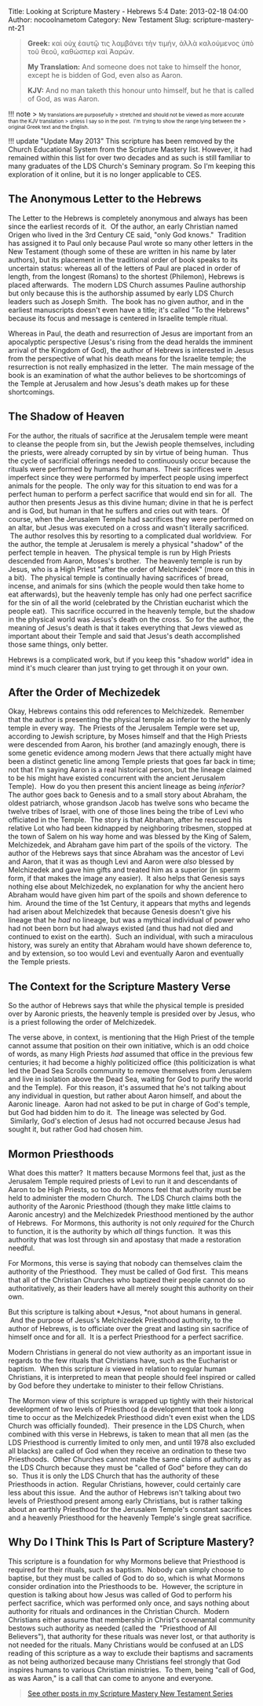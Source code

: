Title: Looking at Scripture Mastery - Hebrews 5:4
Date: 2013-02-18 04:00
Author: nocoolnametom
Category: New Testament
Slug: scripture-mastery-nt-21

> **Greek:**
>  καὶ οὐχ ἑαυτῷ τις λαμβάνει τὴν τιμήν, ἀλλὰ καλούμενος ὑπὸ τοῦ
>  θεοῦ, καθώσπερ καὶ Ἀαρών.
>
> **My Translation:**
>  And someone does not take to himself the honor, except he
>  is bidden of God, even also as Aaron.
>
> **KJV:**
>  And no man taketh this honour unto himself, but he that is called of
>  God, as was Aaron.<!--more-->

!!! note
    > <span style="font-size: x-small;">My translations are purposefully
    > stretched and should not be viewed as more accurate than the KJV translation
    > unless I say so in the post.  I'm trying to show the range lying between the
    > original Greek text and the English.</span>

!!! update "Update May 2013"
    This scripture has been removed by the Church Educational System from
    the Scripture Mastery list. However, it had remained within this list for
    over two decades and as such is still familiar to many graduates of the LDS
    Church's Seminary program. So I'm keeping this exploration of it online, but it
    is no longer applicable to CES.

The Anonymous Letter to the Hebrews
-----------------------------------

The Letter to the Hebrews is completely anonymous and always has been
since the earliest records of it.  Of the author, an early Christian named Origen
who lived in the 3rd Century CE said, "only God knows."  Tradition has
assigned it to Paul only because Paul wrote so many other letters in the New
Testament (though some of these are written in his name by later authors), but
its placement in the traditional order of book speaks to its uncertain
status: whereas all of the letters of Paul are placed in order of length, from
the longest (Romans) to the shortest (Philemon), Hebrews is placed
afterwards.  The modern LDS Church assumes Pauline authorship but only because this is
the authorship assumed by early LDS Church leaders such as Joseph Smith.
 The book has no given author, and in the earliest manuscripts doesn't even have
a title; it's called "To the Hebrews" because its focus and message is centered
in Israelite temple ritual.

Whereas in Paul, the death and resurrection of Jesus are important from
an apocalyptic perspective (Jesus's rising from the dead heralds the
imminent arrival of the Kingdom of God), the author of Hebrews is interested in
Jesus from the perspective of what his death means for the Israelite temple;
the resurrection is not really emphasized in the letter.  The main message
of the book is an examination of what the author believes to be shortcomings
of the Temple at Jerusalem and how Jesus's death makes up for these
shortcomings.

The Shadow of Heaven
--------------------

For the author, the rituals of sacrifice at the Jerusalem temple were
meant to cleanse the people from sin, but the Jewish people themselves,
including the priests, were already corrupted by sin by virtue of being human.  Thus
the cycle of sacrificial offerings needed to continuously occur because the
rituals were performed by humans for humans.  Their sacrifices were imperfect since
they were performed by imperfect people using imperfect animals for the people.
 The only way for this situation to end was for a perfect human to perform a
perfect sacrifice that would end sin for all.  The author then presents Jesus
as this divine human; divine in that he is perfect and is God, but human in
that he suffers and cries out with tears.  Of course, when the Jerusalem Temple
had sacrifices they were performed on an altar, but Jesus was executed on a
cross and wasn't literally sacrificed.  The author resolves this by resorting
to a complicated dual worldview.  For the author, the temple at Jerusalem is
merely a physical "shadow" of the perfect temple in heaven.  The physical temple
is run by High Priests descended from Aaron, Moses's brother.  The heavenly
temple is run by Jesus, who is a High Priest "after the order of Melchizedek"
(more on this in a bit).  The physical temple is continually having sacrifices
of bread, incense, and animals for sins (which the people would then take home to
eat afterwards), but the heavenly temple has only had one perfect sacrifice
for the sin of all the world (celebrated by the Christian eucharist which the
people eat).  This sacrifice occurred in the heavenly temple, but the shadow
in the physical world was Jesus's death on the cross.  So for the author, the
meaning of Jesus's death is that it takes everything that Jews viewed as
important about their Temple and said that Jesus's death accomplished those same
things, only better.

Hebrews is a complicated work, but if you keep this "shadow world" idea
in mind it's much clearer than just trying to get through it on your own.

After the Order of Mechizedek
-----------------------------

Okay, Hebrews contains this odd references to Melchizedek.  Remember
that the author is presenting the physical temple as inferior to the heavenly
temple in every way.  The Priests of the Jerusalem Temple were set up, according
to Jewish scripture, by Moses himself and that the High Priests were descended
from Aaron, his brother (and amazingly enough, there is some genetic evidence among
modern Jews that there actually might have been a distinct genetic line among
Temple priests that goes far back in time; not that I'm saying Aaron is a
real historical person, but the lineage claimed to be his might have
existed concurrent with the ancient Jerusalem Temple).  How do you then present
this ancient lineage as being *inferior?*  The author goes back to Genesis
and to a small story about Abraham, the oldest patriarch, whose grandson Jacob
has twelve sons who became the twelve tribes of Israel, with one of those lines
being the tribe of Levi who officiated in the Temple.  The story is that Abraham,
after he rescued his relative Lot who had been kidnapped by neighboring
tribesmen, stopped at the town of Salem on his way home and was blessed by the
King of Salem, Melchizedek, and Abraham gave him part of the spoils of the
victory.  The author of the Hebrews says that since Abraham was the ancestor of Levi
and Aaron, that it was as though Levi and Aaron were *also* blessed by
Melchizedek and gave him gifts and treated him as a superior (in sperm form, if
that makes the image any easier).  It also helps that Genesis says nothing else
about Melchizedek, no explanation for why the ancient hero Abraham would have
given him part of the spoils and shown deference to him.  Around the time of
the 1st Century, it appears that myths and legends had arisen about Melchizedek
that because Genesis doesn't give his lineage that he *had* no lineage, but
was a mythical individual of power who had not been born but had always
existed (and thus had not died and continued to exist on the earth).  Such an
individual, with such a miraculous history, was surely an entity that Abraham would
have shown deference to, and by extension, so too would Levi and eventually
Aaron and eventually the Temple priests.

The Context for the Scripture Mastery Verse
-------------------------------------------

So the author of Hebrews says that while the physical temple is presided
over by Aaronic priests, the heavenly temple is presided over by Jesus, who is
a priest following the order of Melchizedek.

The verse above, in context, is mentioning that the High Priest of the
temple cannot assume that position on their own initiative, which is an odd
choice of words, as many High Priests *had* assumed that office in the previous
few centuries; it had become a highly politicized office (this
politicization is what led the Dead Sea Scrolls community to remove themselves from
Jerusalem and live in isolation above the Dead Sea, waiting for God to purify the
world and the Temple).  For this reason, it's assumed that he's not talking about
any individual in question, but rather about Aaron himself, and about the
Aaronic lineage.  Aaron had not asked to be put in charge of God's temple, but
God had bidden him to do it.  The lineage was selected by God.  Similarly,
God's election of Jesus had not occurred because Jesus had sought it, but
rather God had chosen him.

Mormon Priesthoods
------------------

What does this matter?  It matters because Mormons feel that, just as
the Jerusalem Temple required priests of Levi to run it and descendants of
Aaron to be High Priests, so too do Mormons feel that authority must be
held to administer the modern Church.  The LDS Church claims both the authority
of the Aaronic Priesthood (though they make little claims to Aaronic ancestry)
and the Melchizedek Priesthood mentioned by the author of Hebrews.  For
Mormons, this authority is not only *required* for the Church to function, it is the
authority by which *all* things function.  It was this authority that was lost
through sin and apostasy that made a restoration needful.

For Mormons, this verse is saying that nobody can themselves claim the
authority of the Priesthood.  They must be called of God first.  This means that
all of the Christian Churches who baptized their people cannot do so
authoritatively, as their leaders have all merely sought this authority on their own.

But this scripture is talking about *Jesus, *not about humans in
general.  And the purpose of Jesus's Melchizedek Priesthood authority, to the author
of Hebrews, is to officiate over the great and lasting sin sacrifice of
himself once and for all.  It is a perfect Priesthood for a perfect sacrifice.

Modern Christians in general do not view authority as an important issue
in regards to the few rituals that Christians have, such as the Eucharist
or baptism.  When this scripture *is* viewed in relation to regular human
Christians, it is interpreted to mean that people should feel inspired
or called by God before they undertake to minister to their fellow Christians.

The Mormon view of this scripture is wrapped up tightly with their
historical development of two levels of Priesthood (a development that took a long
time to occur as the Melchizedek Priesthood didn't even exist when the LDS
Church was officially founded).  Their presence in the LDS Church, when combined
with this verse in Hebrews, is taken to mean that all men (as the LDS Priesthood
is currently limited to only men, and until 1978 also excluded all blacks)
are called of God when they receive an ordination to these two Priesthoods.
 Other Churches cannot make the same claims of authority as the LDS Church
because they must be "called of God" before they can do so.  Thus it is only the LDS
Church that has the authority of these Priesthoods in action.  Regular
Christians, however, could certainly care less about this issue.  And the author of
Hebrews isn't talking about two levels of Priesthood present among early
Christians, but is rather talking about an earthly Priesthood for the Jerusalem
Temple's constant sacrifices and a heavenly Priesthood for the heavenly Temple's
single great sacrifice.

Why Do I Think This Is Part of Scripture Mastery?
-------------------------------------------------

This scripture is a foundation for why Mormons believe that Priesthood
is required for their rituals, such as baptism.  Nobody can simply choose
to baptise, but they must be called of God to do so, which is what Mormons
consider ordination into the Priesthoods to be.  However, the scripture in
question is talking about how Jesus was called of God to perform his perfect
sacrifice, which was performed only once, and says nothing about authority for
rituals and ordinances in the Christian Church.  Modern Christians either assume
that membership in Christ's covenantal community bestows such authority as
needed (called the  "Priesthood of All Believers"), that authority for these
rituals was never lost, or that authority is not needed for the rituals.
Many Christians would be confused at an LDS reading of this scripture as a
way to exclude their baptisms and sacraments as not being authorized because
many Christians feel strongly that God inspires humans to various Christian
ministries.  To them, being "call of God, as was Aaron," is a call that
can come to anyone and everyone.

> [See other posts in my Scripture Mastery New Testament Series][]

  [See other posts in my Scripture Mastery New Testament Series]: |filename|scripture-mastery-new-testament.md "Scripture Mastery: New Testament"
